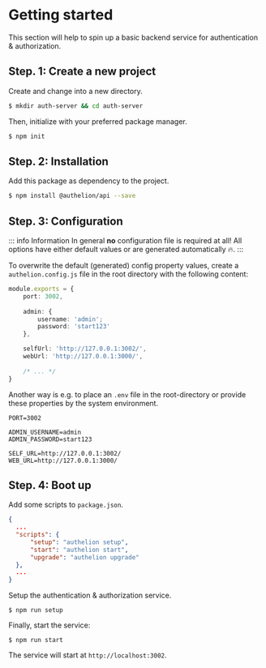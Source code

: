 # Getting started 

This section will help to spin up a basic backend service for authentication & authorization.

## Step. 1: Create a new project

Create and change into a new directory.

```bash
$ mkdir auth-server && cd auth-server
```

Then, initialize with your preferred package manager.

```bash
$ npm init
```

## Step. 2: Installation

Add this package as dependency to the project.

```sh
$ npm install @authelion/api --save
```

## Step. 3: Configuration

::: info Information
In general **no** configuration file is required at all!
All options have either default values or are generated automatically 🔥.
:::

To overwrite the default (generated) config property values,
create a `authelion.config.js` file in the root directory with the following content:

```typescript
module.exports = {
    port: 3002,
    
    admin: {
        username: 'admin';
        password: 'start123'
    },

    selfUrl: 'http://127.0.0.1:3002/',
    webUrl: 'http://127.0.0.1:3000/',
    
    /* ... */
}
```
Another way is e.g. to place an `.env` file in the root-directory or provide these properties
by the system environment.

```text
PORT=3002

ADMIN_USERNAME=admin
ADMIN_PASSWORD=start123

SELF_URL=http://127.0.0.1:3002/
WEB_URL=http://127.0.0.1:3000/
```

## Step. 4: Boot up

Add some scripts to `package.json`.

```json
{
  ...
  "scripts": {
      "setup": "authelion setup",
      "start": "authelion start",
      "upgrade": "authelion upgrade"
  },
  ...
}
```

Setup the authentication & authorization service.

```shell
$ npm run setup
```

Finally, start the service:

```shell
$ npm run start
```

The service will start at `http://localhost:3002`.
